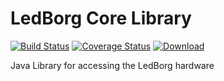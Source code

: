 # LedBorg Core Library

[![Build Status](https://travis-ci.org/stefanfreitag/LedBorg.svg?branch=master)](https://travis-ci.org/stefanfreitag/LedBorg)
[![Coverage Status](https://coveralls.io/repos/stefanfreitag/Ledborg/badge.svg)](https://coveralls.io/r/stefanfreitag/Ledborg)
[ ![Download](https://api.bintray.com/packages/stefanfreitag/maven/LedBorg/images/download.svg) ](https://bintray.com/stefanfreitag/maven/LedBorg/_latestVersion)

Java Library for accessing the LedBorg hardware